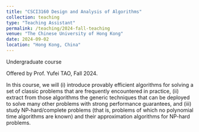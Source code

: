```yaml
---
title: "CSCI3160 Design and Analysis of Algorithms"
collection: teaching
type: "Teaching Assistant"
permalink: /teaching/2024-fall-teaching
venue: "The Chinese University of Hong Kong"
date: 2024-09-02
location: "Hong Kong, China"
---
```


Undergraduate course

Offered by Prof. Yufei TAO, Fall 2024.

In this course, we will (i) introduce provably efficient algorithms for solving a set of classic problems that are frequently encountered in practice, (ii) extract from those algorithms the generic techniques that can be deployed to solve many other problems with strong performance guarantees, and (iii) study NP-hard/complete problems (that is, problems of which no polynomial time algorithms are known) and their approximation algorithms for NP-hard problems.




